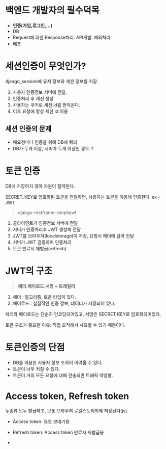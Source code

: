 # 백엔드 개발자의 필수덕목
- **인증(가입,로그인,...)**
- DB
- Request에 대한 Response처리: API개발. 예외처리
- 배포
# 세션인증이 무엇인가?
django_session에 유저 정보와 세션 정보를 저장.

1. 사용자 인증정보 서버에 전달.
2. 인증처리 후 세션 생성
3. 사용자는 쿠키로 세션 id를 받아온다.
4. 이후 요청에 항상 세션 id 이용

## 세션 인증의 문제
- 매요청마다 인증을 위해 DB에 쿼리
- DB가 두개 이상, 서버가 두개 이상인 경우..?

# 토큰 인증
DB에 저장하지 않아 자원이 절약된다.

SECRET_KEY로 암호화된 토큰을 전달하면, 사용자는 토큰을 이용해 인증한다. ex - JWT
>django-restframe-simplejwt

1. 클라이언트가 인증정보 서버에 전달
2. 서버가 인증처리후 JWT 생성해 전달
3. JWT를 브라우저(localstorage)에 저장, 요청시 헤더에 담아 전달
4. 서버가 JWT 검증하여 인증처리
5. 토큰 만료시 재발급(refresh)

# JWT의 구조
>**헤더.페이로드.서명 + 트레일러**
1. 헤더 : 알고리즘, 로큰 타입이 있다.
2. 페이로드 : 실질적인 인증 정보, 데이터가 저장되어 있다.

헤더와 페이로드는 단순히 인코딩되어있고, 서명은 SECRET KEY로 암호화되어있다.

토큰 구조가 중요한 이유: 직접 조작해서 사요할 수 있기 때문이다.

# 토큰인증의 단점
- DB를 이용한 사용자 정보 조작이 어려울 수 있다.
- 토큰이 너무 커질 수 있다.
- 토큰이 거의 모든 요청에 대해 전송되면 트래픽 악영향.

# Access token, Refresh token
두종류 모두 발급하고, 보통 브라우저 로컬스토리지에 저장된다(js).
- Access token: 요청 보내기용
- Refresh token: Access token 만료시 재발급용

- 